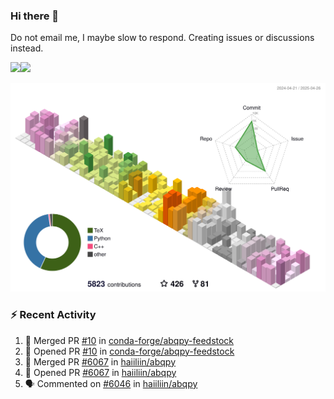 ### Hi there 👋

Do not email me, I maybe slow to respond. Creating issues or discussions instead.

<a href="https://haiiliin/"><img height="137px" src="https://github-readme-stats.vercel.app/api?username=haiiliin&hide_title=false&hide_border=true&show_icons=true&include_all_commits=true&count_private=true&line_height=21&text_color=000&icon_color=000&bg_color=0,ea6161,ffc64d,fffc4d,52fa5a&theme=graywhite" /><!-- wi*quL3fcV --><img height="137px" src="https://github-readme-stats.vercel.app/api/top-langs/?username=haiiliin&hide=html&hide_title=true&hide_border=true&layout=compact&langs_count=6&text_color=000&icon_color=fff&bg_color=0,52fa5a,4dfcff,c64dff&theme=graywhite" /></a>

![](./profile-3d-contrib/profile-season-animate.svg)

### :zap: Recent Activity

<!--START_SECTION:activity-->
1. 🎉 Merged PR [#10](https://github.com/conda-forge/abqpy-feedstock/pull/10) in [conda-forge/abqpy-feedstock](https://github.com/conda-forge/abqpy-feedstock)
2. 💪 Opened PR [#10](https://github.com/conda-forge/abqpy-feedstock/pull/10) in [conda-forge/abqpy-feedstock](https://github.com/conda-forge/abqpy-feedstock)
3. 🎉 Merged PR [#6067](https://github.com/haiiliin/abqpy/pull/6067) in [haiiliin/abqpy](https://github.com/haiiliin/abqpy)
4. 💪 Opened PR [#6067](https://github.com/haiiliin/abqpy/pull/6067) in [haiiliin/abqpy](https://github.com/haiiliin/abqpy)
5. 🗣 Commented on [#6046](https://github.com/haiiliin/abqpy/issues/6046#issuecomment-2808131339) in [haiiliin/abqpy](https://github.com/haiiliin/abqpy)
<!--END_SECTION:activity-->
